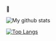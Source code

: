 👋

![My github stats](https://github-readme-stats.vercel.app/api?username=vilitik&count_private=true)

[![Top Langs](https://github-readme-stats.vercel.app/api/top-langs/?username=vilitik&layout=compact)](https://github.com/anuraghazra/github-readme-stats)
<!--
**vilitik/vilitik** is a ✨ _special_ ✨ repository because its `README.md` (this file) appears on your GitHub profile.

Here are some ideas to get you started:

- 🔭 I’m currently working on ...
- 🌱 I’m currently learning ...
- 👯 I’m looking to collaborate on ...
- 🤔 I’m looking for help with ...
- 💬 Ask me about ...
- 📫 How to reach me: ...
- 😄 Pronouns: ...
- ⚡ Fun fact: ...
-->

